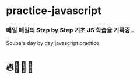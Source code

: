 # practice-javascript
<h3> 매일 매일의 Step by Step 기초 JS 학습을 기록중.. </h3>
Scuba's day by day javascript practice </br>
<h1> 🔥📖👀📘 </h1>

